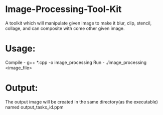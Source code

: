 # Image-Processing-Tool-Kit
A toolkit which will manipulate given image to make it blur, clip, stencil, collage, and can composite with come other given image.

# Usage:
Compile - g++ *.cpp -o image_processing
Run - ./image_processing <image_file>

# Output:
The output image will be created in the same directory(as the executable) named output_taskx_id.ppm
